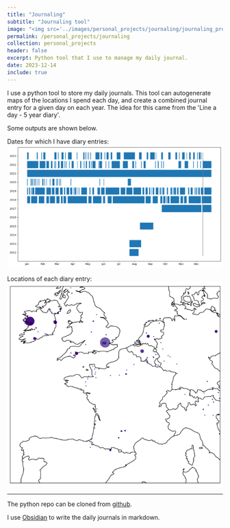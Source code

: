 ```yaml
---
title: "Journaling"
subtitle: "Journaling tool"
image: "<img src='../images/personal_projects/journaling/journaling_profile.jpeg' width='800' height='600'>"
permalink: /personal_projects/journaling
collection: personal_projects
header: false
excerpt: Python tool that I use to manage my daily journal.
date: 2023-12-14
include: true
---
```


I use a python tool to store my daily journals. This tool can autogenerate maps of the locations I spend each day, and create a combined journal entry for a given day on each year. The idea for this came from the 'Line a day - 5 year diary'.

Some outputs are shown below.

Dates for which I have diary entries:
<img src="../images/personal_projects/journaling/Year_by_Year_Comparison.png" alt="dates" width="700"/>

Locations of each diary entry:
<img src="../images/personal_projects/journaling/My_Locations.png" alt="locations" width="700"/>

---

The python repo can be cloned from [github](https://github.com/ushham/JournalTool).

I use [Obsidian](https://obsidian.md) to write the daily journals in markdown.


